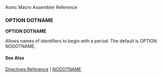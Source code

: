 Asmc Macro Assembler Reference

### OPTION DOTNAME

**OPTION DOTNAME**

Allows names of identifiers to begin with a period. The default is OPTION NODOTNAME.

#### See Also

[Directives Reference](readme.md) | [NODOTNAME](opt_nodotname.md)
